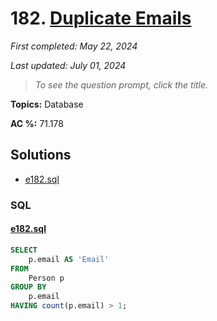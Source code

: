 # 182. [Duplicate Emails](<https://leetcode.com/problems/duplicate-emails>)

*First completed: May 22, 2024*

*Last updated: July 01, 2024*


> *To see the question prompt, click the title.*

**Topics:** Database

**AC %:** 71.178


## Solutions

- [e182.sql](<../my-submissions/e182.sql>)
### SQL
#### [e182.sql](<../my-submissions/e182.sql>)
```SQL
SELECT 
    p.email AS 'Email'
FROM
    Person p
GROUP BY 
    p.email
HAVING count(p.email) > 1;
```


